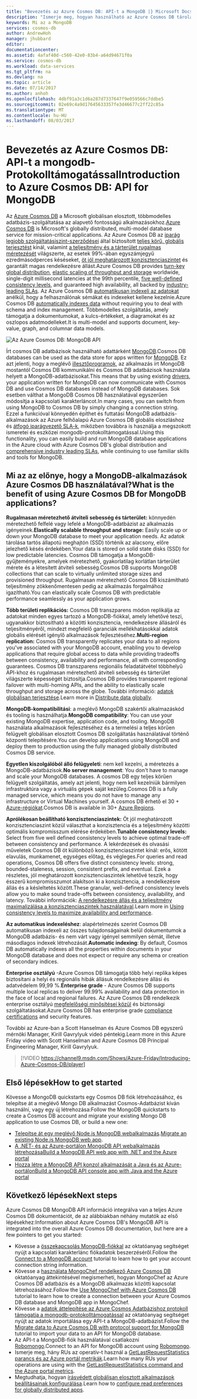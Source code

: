 ```yaml
---
title: "Bevezetés az Azure Cosmos DB: API-t a MongoDB |} Microsoft Docs"
description: "Ismerje meg, hogyan használható az Azure Cosmos DB tárolására és a lekérdezés nagy mennyiségű JSON-dokumentumok, kisebb késést a népszerű OSS MongoDB API-k használatával."
keywords: Mi az a MongoDB
services: cosmos-db
author: AndrewHoh
manager: jhubbard
editor: 
documentationcenter: 
ms.assetid: 4afaf40d-c560-42e0-83b4-a64d94671f0a
ms.service: cosmos-db
ms.workload: data-services
ms.tgt_pltfrm: na
ms.devlang: na
ms.topic: article
ms.date: 07/14/2017
ms.author: anhoh
ms.openlocfilehash: 4dbf91a3c1d6a287d7337647f9e059566c7ddbe5
ms.sourcegitcommit: 02e69c4a9d17645633357fe3d46677c2ff22c85a
ms.translationtype: MT
ms.contentlocale: hu-HU
ms.lasthandoff: 08/03/2017
---
```

# <a name="introduction-to-azure-cosmos-db-api-for-mongodb"></a><span data-ttu-id="28d88-104">Bevezetés az Azure Cosmos DB: API-t a mongodb-Protokolltámogatással</span><span class="sxs-lookup"><span data-stu-id="28d88-104">Introduction to Azure Cosmos DB: API for MongoDB</span></span>

<span data-ttu-id="28d88-105">Az [Azure Cosmos DB](../cosmos-db/introduction.md) a Microsoft globálisan elosztott, többmodelles adatbázis-szolgáltatása az alapvető fontosságú alkalmazásokhoz.</span><span class="sxs-lookup"><span data-stu-id="28d88-105">[Azure Cosmos DB](../cosmos-db/introduction.md) is Microsoft's globally distributed, multi-model database service for mission-critical applications.</span></span> <span data-ttu-id="28d88-106">Az Azure Cosmos DB az [iparág legjobb szolgáltatásiszint-szerződései](https://azure.microsoft.com/support/legal/sla/cosmos-db/) által biztosított [teljes körű, globális terjesztést](distribute-data-globally.md) kínál, valamint [a teljesítmény és a tárterület rugalmas méretezését](partition-data.md) világszerte, az esetek 99%-ában egyszámjegyű ezredmásodperces késéseket, [öt jól meghatározott konzisztenciaszintet](consistency-levels.md) és garantált magas rendelkezésre állást.</span><span class="sxs-lookup"><span data-stu-id="28d88-106">Azure Cosmos DB provides [turn-key global distribution](distribute-data-globally.md), [elastic scaling of throughput and storage](partition-data.md) worldwide, single-digit millisecond latencies at the 99th percentile, [five well-defined consistency levels](consistency-levels.md), and guaranteed high availability, all backed by [industry-leading SLAs](https://azure.microsoft.com/support/legal/sla/cosmos-db/).</span></span> <span data-ttu-id="28d88-107">Az Azure Cosmos DB [automatikusan indexeli az adatokat](http://www.vldb.org/pvldb/vol8/p1668-shukla.pdf) anélkül, hogy a felhasználónak sémákat és indexeket kellene kezelnie.</span><span class="sxs-lookup"><span data-stu-id="28d88-107">Azure Cosmos DB [automatically indexes data](http://www.vldb.org/pvldb/vol8/p1668-shukla.pdf) without requiring you to deal with schema and index management.</span></span> <span data-ttu-id="28d88-108">Többmodelles szolgáltatás, amely támogatja a dokumentumokat, a kulcs-értékeket, a diagramokat és az oszlopos adatmodelleket.</span><span class="sxs-lookup"><span data-stu-id="28d88-108">It is multi-model and supports document, key-value, graph, and columnar data models.</span></span> 

![Az Azure Cosmos DB: MongoDB API](./media/mongodb-introduction/cosmosdb-mongodb.png) 

<span data-ttu-id="28d88-110">Írt cosmos DB adatbázisok használható adattárként [MongoDB](https://docs.mongodb.com/manual/introduction/).</span><span class="sxs-lookup"><span data-stu-id="28d88-110">Cosmos DB databases can be used as the data store for apps written for [MongoDB](https://docs.mongodb.com/manual/introduction/).</span></span> <span data-ttu-id="28d88-111">Ez azt jelenti, hogy a meglévő [illesztőprogramok](https://docs.mongodb.org/ecosystem/drivers/), az alkalmazás írt MongoDB mostantól Cosmos DB kommunikálni és Cosmos DB adatbázisok használata helyett a MongoDB-adatbázisokat.</span><span class="sxs-lookup"><span data-stu-id="28d88-111">This means that by using existing [drivers](https://docs.mongodb.org/ecosystem/drivers/), your application written for MongoDB can now communicate with Cosmos DB and use Cosmos DB databases instead of MongoDB databases.</span></span> <span data-ttu-id="28d88-112">Sok esetben válthat a MongoDB Cosmos DB használatával egyszerűen módosítja a kapcsolati karakterláncot.</span><span class="sxs-lookup"><span data-stu-id="28d88-112">In many cases, you can switch from using MongoDB to Cosmos DB by simply changing a connection string.</span></span> <span data-ttu-id="28d88-113">Ezzel a funkcióval könnyedén építhet és futtatási MongoDB adatbázis-alkalmazások az Azure felhőalapú Azure Cosmos DB globális eloszláshoz és [átfogó iparágvezető SLA-k](https://azure.microsoft.com/support/legal/sla/cosmos-db), miközben továbbra is használja a megszokott ismeretei és eszközei mongodb-protokolltámogatással.</span><span class="sxs-lookup"><span data-stu-id="28d88-113">Using this functionality, you can easily build and run MongoDB database applications in the Azure cloud with Azure Cosmos DB's global distribution and [comprehensive industry leading SLAs](https://azure.microsoft.com/support/legal/sla/cosmos-db), while continuing to use familiar skills and tools for MongoDB.</span></span>


## <a name="what-is-the-benefit-of-using-azure-cosmos-db-for-mongodb-applications"></a><span data-ttu-id="28d88-114">Mi az az előnye, hogy a MongoDB-alkalmazások Azure Cosmos DB használatával?</span><span class="sxs-lookup"><span data-stu-id="28d88-114">What is the benefit of using Azure Cosmos DB for MongoDB applications?</span></span>

<span data-ttu-id="28d88-115">**Rugalmasan méretezhető átviteli sebesség és tárterület:** könnyedén méretezhető felfelé vagy lefelé a MongoDB-adatbázist az alkalmazás igényeinek.</span><span class="sxs-lookup"><span data-stu-id="28d88-115">**Elastically scalable throughput and storage:** Easily scale up or down your MongoDB database to meet your application needs.</span></span> <span data-ttu-id="28d88-116">Az adatok tárolása tartós állapotú meghajtón (SSD) történik az alacsony, előre jelezhető késés érdekében.</span><span class="sxs-lookup"><span data-stu-id="28d88-116">Your data is stored on solid state disks (SSD) for low predictable latencies.</span></span> <span data-ttu-id="28d88-117">Cosmos DB támogatja a MongoDB-gyűjteményekre, amelyek méretezhető, gyakorlatilag korlátlan tárterület mérete és a létesített átviteli sebesség.</span><span class="sxs-lookup"><span data-stu-id="28d88-117">Cosmos DB supports MongoDB collections that can scale to virtually unlimited storage sizes and provisioned throughput.</span></span> <span data-ttu-id="28d88-118">Rugalmasan méretezhető Cosmos DB kiszámítható teljesítmény zökkenőmentesen pedig az alkalmazás forgalmához igazítható.</span><span class="sxs-lookup"><span data-stu-id="28d88-118">You can elastically scale Cosmos DB with predictable performance seamlessly as your application grows.</span></span> 

<span data-ttu-id="28d88-119">**Több területi replikációs:** Cosmos DB transzparens módon replikálja az adatokat minden egyes tartozó a MongoDB-fiókkal, amely lehetővé teszi, ugyanakkor biztosítható a közötti konzisztencia, rendelkezésre állásáról és teljesítményéről, mindezt megfelelő garanciák mellékhatásokkal adatok globális elérését igénylő alkalmazások fejlesztéséhez.</span><span class="sxs-lookup"><span data-stu-id="28d88-119">**Multi-region replication:** Cosmos DB transparently replicates your data to all regions you've associated with your MongoDB account, enabling you to develop applications that require global access to data while providing tradeoffs between consistency, availability and performance, all with corresponding guarantees.</span></span> <span data-ttu-id="28d88-120">Cosmos DB transzparens regionális feladatátvétel többhelyű API-khoz és rugalmasan méretezhető átviteli sebesség és tárterület világszerte képességét biztosítja.</span><span class="sxs-lookup"><span data-stu-id="28d88-120">Cosmos DB provides transparent regional failover with multi-homing APIs, and the ability to elastically scale throughput and storage across the globe.</span></span> <span data-ttu-id="28d88-121">További információ: [adatok globálisan terjesztése](distribute-data-globally.md).</span><span class="sxs-lookup"><span data-stu-id="28d88-121">Learn more in [Distribute data globally](distribute-data-globally.md).</span></span>

<span data-ttu-id="28d88-122">**MongoDB-kompatibilitási**: a meglévő MongoDB szakértői alkalmazáskód és tooling is használhatja.</span><span class="sxs-lookup"><span data-stu-id="28d88-122">**MongoDB compatibility**: You can use your existing MongoDB expertise, application code, and tooling.</span></span> <span data-ttu-id="28d88-123">MongoDB használata alkalmazások fejlesztéséhez és a termelési a teljes körűen felügyelt globálisan elosztott Cosmos DB szolgáltatás használatával történő központi telepítésére.</span><span class="sxs-lookup"><span data-stu-id="28d88-123">You can develop applications using MongoDB and deploy them to production using the fully managed globally distributed Cosmos DB service.</span></span>

<span data-ttu-id="28d88-124">**Egyetlen kiszolgálóból álló felügyeleti**: nem kell kezelni, a méretezés a MongoDB-adatbázisok.</span><span class="sxs-lookup"><span data-stu-id="28d88-124">**No server management**: You don't have to manage and scale your MongoDB databases.</span></span> <span data-ttu-id="28d88-125">A cosmos DB egy teljes körűen felügyelt szolgáltatás, amely azt jelenti, hogy nem kell kezelniük bármilyen infrastruktúra vagy a virtuális gépek saját kezűleg.</span><span class="sxs-lookup"><span data-stu-id="28d88-125">Cosmos DB is a fully managed service, which means you do not have to manage any infrastructure or Virtual Machines yourself.</span></span> <span data-ttu-id="28d88-126">A cosmos DB érhető el 30 + [Azure-régiókat](https://azure.microsoft.com/regions/services/).</span><span class="sxs-lookup"><span data-stu-id="28d88-126">Cosmos DB is available in 30+ [Azure Regions](https://azure.microsoft.com/regions/services/).</span></span>

<span data-ttu-id="28d88-127">**Aprólékosan beállítható konzisztenciaszintek:** Öt jól meghatározott konzisztenciaszint közül választhat a konzisztencia és a teljesítmény közötti optimális kompromisszum elérése érdekében.</span><span class="sxs-lookup"><span data-stu-id="28d88-127">**Tunable consistency levels:** Select from five well defined consistency levels to achieve optimal trade-off between consistency and performance.</span></span> <span data-ttu-id="28d88-128">A lekérdezések és olvasási műveletek Cosmos DB öt különböző konzisztenciaszintet kínál: erős, kötött elavulás, munkamenet, egységes előtag, és végleges.</span><span class="sxs-lookup"><span data-stu-id="28d88-128">For queries and read operations, Cosmos DB offers five distinct consistency levels: strong, bounded-staleness, session, consistent prefix, and eventual.</span></span> <span data-ttu-id="28d88-129">Ezek a részletes, jól meghatározott konzisztenciaszintek lehetővé teszik, hogy ésszerű kompromisszumot alakítson ki a konzisztencia, a rendelkezésre állás és a késleltetés között.</span><span class="sxs-lookup"><span data-stu-id="28d88-129">These granular, well-defined consistency levels allow you to make sound trade-offs between consistency, availability, and latency.</span></span> <span data-ttu-id="28d88-130">További információk: [A rendelkezésre állás és a teljesítmény maximalizálása a konzisztenciaszintek használatával](consistency-levels.md).</span><span class="sxs-lookup"><span data-stu-id="28d88-130">Learn more in [Using consistency levels to maximize availability and performance](consistency-levels.md).</span></span>

<span data-ttu-id="28d88-131">**Az automatikus indexeléshez**: alapértelmezés szerint Cosmos DB automatikusan indexeli az összes tulajdonságainak belül dokumentumok a MongoDB adatbázis- és nem várt vagy igényel semmilyen sémát, illetve másodlagos indexek létrehozását.</span><span class="sxs-lookup"><span data-stu-id="28d88-131">**Automatic indexing**: By default, Cosmos DB automatically indexes all the properties within documents in your MongoDB database and does not expect or require any schema or creation of secondary indices.</span></span>

<span data-ttu-id="28d88-132">**Enterprise osztályú** -Azure Cosmos DB támogatja több helyi replika képes biztosítani a helyi és regionális hibák állásuk rendelkezésre állási és adatvédelem 99,99 %.</span><span class="sxs-lookup"><span data-stu-id="28d88-132">**Enterprise grade** - Azure Cosmos DB supports multiple local replicas to deliver 99.99% availability and data protection in the face of local and regional failures.</span></span> <span data-ttu-id="28d88-133">Az Azure Cosmos DB rendelkezik enterprise osztályú [megfelelőségi minősítései közül](https://www.microsoft.com/trustcenter) és biztonsági szolgáltatásokat.</span><span class="sxs-lookup"><span data-stu-id="28d88-133">Azure Cosmos DB has enterprise grade [compliance certifications](https://www.microsoft.com/trustcenter) and security features.</span></span> 

<span data-ttu-id="28d88-134">További az Azure-ban a Scott Hanselman és Azure Cosmos DB egyszerű mérnöki Manager, Kirill Gavrylyuk videó péntekig.</span><span class="sxs-lookup"><span data-stu-id="28d88-134">Learn more in this Azure Friday video with Scott Hanselman and Azure Cosmos DB Principal Engineering Manager, Kirill Gavrylyuk.</span></span>

> [!VIDEO https://channel9.msdn.com/Shows/Azure-Friday/Introducing-Azure-Cosmos-DB/player]
> 

## <a name="how-to-get-started"></a><span data-ttu-id="28d88-135">Első lépések</span><span class="sxs-lookup"><span data-stu-id="28d88-135">How to get started</span></span>

<span data-ttu-id="28d88-136">Kövesse a MongoDB quickstarts egy Cosmos DB fiók létrehozásához, és telepítse át a meglévő Mongo DB alkalmazást Cosmos-Adatbázist kíván használni, vagy egy új létrehozása:</span><span class="sxs-lookup"><span data-stu-id="28d88-136">Follow the MongoDB quickstarts to create a Cosmos DB account and migrate your existing Mongo DB application to use Cosmos DB, or build a new one:</span></span>

* <span data-ttu-id="28d88-137">[Telepítse át egy meglévő Node.js MongoDB webalkalmazás](create-mongodb-nodejs.md).</span><span class="sxs-lookup"><span data-stu-id="28d88-137">[Migrate an existing Node.js MongoDB web app](create-mongodb-nodejs.md).</span></span>
* [<span data-ttu-id="28d88-138">A .NET- és az Azure-portálon MongoDB API webalkalmazás létrehozása</span><span class="sxs-lookup"><span data-stu-id="28d88-138">Build a MongoDB API web app with .NET and the Azure portal</span></span>](create-mongodb-dotnet.md)
* [<span data-ttu-id="28d88-139">Hozza létre a MongoDB API konzol alkalmazását a Java és az Azure-portálon</span><span class="sxs-lookup"><span data-stu-id="28d88-139">Build a MongoDB API console app with Java and the Azure portal</span></span>](create-mongodb-java.md)

## <a name="next-steps"></a><span data-ttu-id="28d88-140">Következő lépések</span><span class="sxs-lookup"><span data-stu-id="28d88-140">Next steps</span></span>

<span data-ttu-id="28d88-141">Azure Cosmos DB MongoDB API információ integrálva van a teljes Azure Cosmos DB dokumentációt, de az alábbiakban néhány mutatók az első lépésekhez:</span><span class="sxs-lookup"><span data-stu-id="28d88-141">Information about Azure Cosmos DB's MongoDB API is integrated into the overall Azure Cosmos DB documentation, but here are a few pointers to get you started:</span></span>

* <span data-ttu-id="28d88-142">Kövesse a [összekapcsolás MongoDB-fiókkal](connect-mongodb-account.md) az oktatóanyag segítséget nyújt a kapcsolati karakterlánc fiókadatok beszerzéséről.</span><span class="sxs-lookup"><span data-stu-id="28d88-142">Follow the [Connect to a MongoDB account](connect-mongodb-account.md) tutorial to learn how to get your account connection string information.</span></span>
* <span data-ttu-id="28d88-143">Kövesse a [használata MongoChef rendelkező Azure Cosmos DB](mongodb-mongochef.md) oktatóanyag áttekintésével megismerheti, hogyan MongoChef az Azure Cosmos DB adatbázis és a MongoDB alkalmazás közötti kapcsolat létrehozásához.</span><span class="sxs-lookup"><span data-stu-id="28d88-143">Follow the [Use MongoChef with Azure Cosmos DB](mongodb-mongochef.md) tutorial to learn how to create a connection between your Azure Cosmos DB database and MongoDB app in MongoChef.</span></span>
* <span data-ttu-id="28d88-144">Kövesse a [adatok áttelepítése az Azure Cosmos Adatbázishoz protokoll támogatja a mongodb-protokolltámogatással](mongodb-migrate.md) az oktatóanyag segítséget nyújt az adatok importálása egy API-t a MongoDB-adatbázist.</span><span class="sxs-lookup"><span data-stu-id="28d88-144">Follow the [Migrate data to Azure Cosmos DB with protocol support for MongoDB](mongodb-migrate.md) tutorial to import your data to an API for MongoDB database.</span></span>
* <span data-ttu-id="28d88-145">Az API-t a MongoDB-fiók használatával csatlakozni [Robomongo](mongodb-robomongo.md).</span><span class="sxs-lookup"><span data-stu-id="28d88-145">Connect to an API for MongoDB account using [Robomongo](mongodb-robomongo.md).</span></span>
* <span data-ttu-id="28d88-146">Ismerje meg, hány RUs az operatív-t használ a [GetLastRequestStatistics parancs és az Azure portál metrikák](request-units.md#GetLastRequestStatistics).</span><span class="sxs-lookup"><span data-stu-id="28d88-146">Learn how many RUs your operations are using with the [GetLastRequestStatistics command and the Azure portal metrics](request-units.md#GetLastRequestStatistics).</span></span>
* <span data-ttu-id="28d88-147">Megtudhatja, hogyan [írásvédett globálisan elosztott alkalmazások beállításainak konfigurálása](../cosmos-db/tutorial-global-distribution-mongodb.md).</span><span class="sxs-lookup"><span data-stu-id="28d88-147">Learn how to [configure read preferences for globally distributed apps](../cosmos-db/tutorial-global-distribution-mongodb.md).</span></span>
